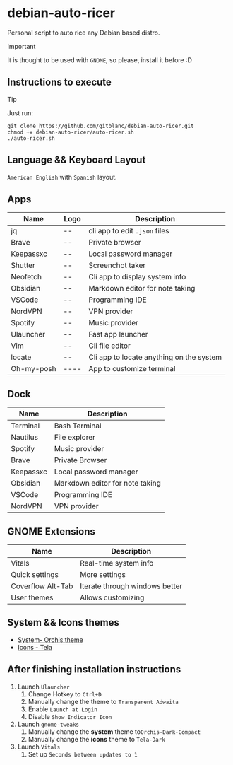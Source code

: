 # debian-auto-ricer

Personal script to auto rice any Debian based distro.

> [!Important]
> It is thought to be used with `GNOME`, so please, install it before :D

## Instructions to execute

> [!Tip]
> Just run:

```shell
git clone https://github.com/gitblanc/debian-auto-ricer.git
chmod +x debian-auto-ricer/auto-ricer.sh
./auto-ricer.sh
```

## Language && Keyboard Layout

`American English` with `Spanish` layout.

## Apps

| Name       | Logo | Description                              |
| ---------- | ---- | ---------------------------------------- |
| jq         | --   | cli app to edit `.json` files            |
| Brave      | --   | Private browser                          |
| Keepassxc  | --   | Local password manager                   |
| Shutter    | --   | Screenchot taker                         |
| Neofetch   | --   | Cli app to display system info           |
| Obsidian   | --   | Markdown editor for note taking          |
| VSCode     | --   | Programming IDE                          |
| NordVPN    | --   | VPN provider                             |
| Spotify    | --   | Music provider                           |
| Ulauncher  | --   | Fast app launcher                        |
| Vim        | --   | Cli file editor                          |
| locate     | --   | Cli app to locate anything on the system |
| Oh-my-posh | ---- | App to customize terminal                |

## Dock

| Name      | Description                     |
| --------- | ------------------------------- |
| Terminal  | Bash Terminal                   |
| Nautilus  | File explorer                   |
| Spotify   | Music provider                  |
| Brave     | Private Browser                 |
| Keepassxc | Local password manager          |
| Obsidian  | Markdown editor for note taking |
| VSCode    | Programming IDE                 |
| NordVPN   | VPN provider                    |

## GNOME Extensions

| Name              | Description                    |
| ----------------- | ------------------------------ |
| Vitals            | Real-time system info          |
| Quick settings    | More settings                  |
| Coverflow Alt-Tab | Iterate through windows better |
| User themes       | Allows customizing             |

## System && Icons themes

- [System- Orchis theme](https://github.com/vinceliuice/Orchis-theme.git)
- [Icons - Tela](https://github.com/vinceliuice/Tela-icon-theme/)

## After finishing installation instructions

1. Launch `Ulauncher`
   1. Change Hotkey to `Ctrl+D`
   2. Manually change the theme to `Transparent Adwaita`
   3. Enable `Launch at Login`
   4. Disable `Show Indicator Icon`
2. Launch `gnome-tweaks`
   1. Manually change the **system** theme to`Orchis-Dark-Compact`
   2. Manually change the **icons** theme to `Tela-Dark`
3. Launch `Vitals`
   1. Set up `Seconds between updates to 1`
